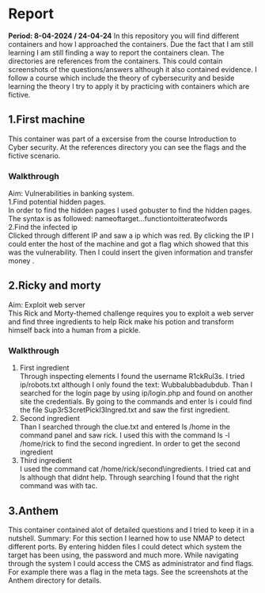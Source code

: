 # Report 
<b>Period: 8-04-2024 / 24-04-24</b>
In this repository you will find different containers and how I approached the containers.
Due the fact that I am still learning I am still finding a way to report the containers clean. 
The directories are references from the containers. This could contain screenshots of the questions/answers although it also contained evidence. I follow a course which include the theory of cybersecurity and beside learning the theory I try to apply it by practicing with containers which are fictive.

## 1.First machine
This container was part of a excersise from the course Introduction to Cyber security.
At the references directory you can see the flags and the fictive scenario.
### Walkthrough <br>
Aim: Vulnerabilities in banking system. <br>
1.Find potential hidden pages. <br>
In order to find the hidden pages I used gobuster to find the hidden pages. The syntax is as followed: nameoftarget...functiontoitterateofwords<br>
2.Find the infected ip <br>
Clicked through different IP and saw a ip which was red. By clicking the IP I could enter the host of the machine and got a flag which showed that this was the vulnerability. Then I could insert the given information and transfer money . 
## 2.Ricky and morty <br>
Aim: Exploit web server <br>
This Rick and Morty-themed challenge requires you to exploit a web server and find three ingredients to help Rick make his potion and transform himself back into a human from a pickle. <br>
### Walkthrough <br>
1. First ingredient <br>
Through inspecting elements I found the username R1ckRul3s. I tried ip/robots.txt although I only found the text: Wubbalubbadubdub. Than I searched for the login page by using ip/login.php and found on another site the credentials. By going to the commands and enter ls i could find the file Sup3rS3cretPickl3Ingred.txt and saw the first ingredient.
2. Second ingredient <br>
Than I searched through the clue.txt and entered ls /home in the command panel and saw rick. I used this with the command ls -l /home/rick to find the second ingredient. In order to get the second ingredient
3. Third ingredient <br>
I used the command cat /home/rick/second\ingredients. I tried cat and ls although that didnt help. Through searching I found that the right command was with tac. 
## 3.Anthem <br>
This container contained alot of detailed questions and I tried to keep it in a nutshell.
Summary: For this section I learned how to use NMAP to detect different ports. By entering hidden files I could detect which system the target has been using, the password and much more. While navigating through the system I could access the CMS as administrator and find flags. For example there was a flag in the meta tags. See the screenshots at the Anthem directory for details.
